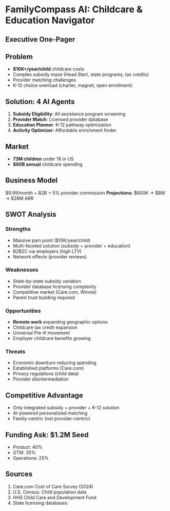 # FamilyCompass AI: Childcare & Education Navigator
## Executive One-Pager

## Problem
- **$10K+/year/child** childcare costs
- Complex subsidy maze (Head Start, state programs, tax credits)
- Provider matching challenges
- K-12 choice overload (charter, magnet, open enrollment)

## Solution: 4 AI Agents
1. **Subsidy Eligibility**: All assistance program screening
2. **Provider Match**: Licensed provider database
3. **Education Planner**: K-12 pathway optimization
4. **Activity Optimizer**: Affordable enrichment finder

## Market
- **73M children** under 18 in US
- **$60B annual** childcare spending

## Business Model
$9.99/month + B2B + 5% provider commission
**Projections:** $600K → $8M → $28M ARR

## SWOT Analysis

### Strengths
- Massive pain point ($10K/year/child)
- Multi-faceted solution (subsidy + provider + education)
- B2B2C via employers (high LTV)
- Network effects (provider reviews)

### Weaknesses
- State-by-state subsidy variation
- Provider database licensing complexity
- Competitive market (Care.com, Winnie)
- Parent trust building required

### Opportunities
- **Remote work** expanding geographic options
- Childcare tax credit expansion
- Universal Pre-K movement
- Employer childcare benefits growing

### Threats
- Economic downturn reducing spending
- Established platforms (Care.com)
- Privacy regulations (child data)
- Provider disintermediation

## Competitive Advantage
- Only integrated subsidy + provider + K-12 solution
- AI-powered personalized matching
- Family-centric (not provider-centric)

## Funding Ask: $1.2M Seed
- Product: 40%
- GTM: 35%
- Operations: 25%

## Sources
1. Care.com Cost of Care Survey (2024)
2. U.S. Census: Child population data
3. HHS Child Care and Development Fund
4. State licensing databases
